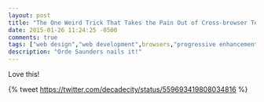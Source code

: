 ```yaml
---
layout: post
title: "The One Weird Trick That Takes the Pain Out of Cross-browser Testing"
date: 2015-01-26 11:24:25 -0500
comments: true
tags: ["web design","web development",browsers,"progressive enhancement"]
description: "Orde Saunders nails it!"
---
```


Love this!

{% tweet https://twitter.com/decadecity/status/559693419808034816 %}
